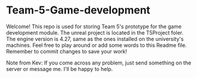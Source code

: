 # Team-5-Game-development
Welcome! This repo is used for storing Team 5's prototype for the game development module. The unreal project is located in the T5Project foler. The engine version is 4.27, same as the ones installed on the university's machines. Feel free to play around or add some words to this Readme file. 
Remember to commit changes to save your work! 

Note from Kev: If you come across any problem, just send something on the server or message me. I'll be happy to help.
